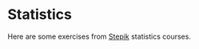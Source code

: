 # Statistics

Here are some exercises from [Stepik](https://stepik.org/course/76/syllabus) statistics courses.
